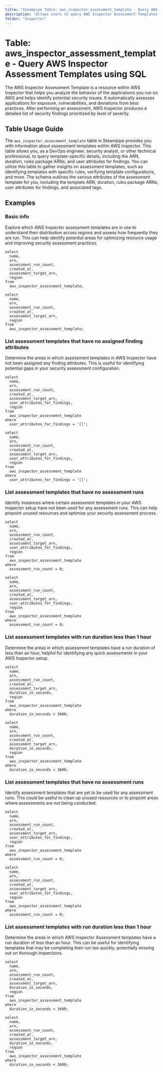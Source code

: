 ```yaml
---
title: "Steampipe Table: aws_inspector_assessment_template - Query AWS Inspector Assessment Templates using SQL"
description: "Allows users to query AWS Inspector Assessment Templates to gain insights into each template's configuration, including ARN, duration, rules package ARNs, and user attributes for findings."
folder: "Inspector"
---
```


# Table: aws_inspector_assessment_template - Query AWS Inspector Assessment Templates using SQL

The AWS Inspector Assessment Template is a resource within AWS Inspector that helps you analyze the behavior of the applications you run on AWS and helps identify potential security issues. It automatically assesses applications for exposure, vulnerabilities, and deviations from best practices. After performing an assessment, AWS Inspector produces a detailed list of security findings prioritized by level of severity.

## Table Usage Guide

The `aws_inspector_assessment_template` table in Steampipe provides you with information about assessment templates within AWS Inspector. This table allows you, as a DevOps engineer, security analyst, or other technical professional, to query template-specific details, including the ARN, duration, rules package ARNs, and user attributes for findings. You can utilize this table to gather insights on assessment templates, such as identifying templates with specific rules, verifying template configurations, and more. The schema outlines the various attributes of the assessment template for you, including the template ARN, duration, rules package ARNs, user attributes for findings, and associated tags.

## Examples

### Basic info
Explore which AWS Inspector assessment templates are in use to understand their distribution across regions and assess how frequently they are run. This can help identify potential areas for optimizing resource usage and improving security assessment practices.

```sql+postgres
select
  name,
  arn,
  assessment_run_count,
  created_at,
  assessment_target_arn,
  region
from
  aws_inspector_assessment_template;
```

```sql+sqlite
select
  name,
  arn,
  assessment_run_count,
  created_at,
  assessment_target_arn,
  region
from
  aws_inspector_assessment_template;
```


### List assessment templates that have no assigned finding attributes
Determine the areas in which assessment templates in AWS Inspector have not been assigned any finding attributes. This is useful for identifying potential gaps in your security assessment configuration.

```sql+postgres
select
  name,
  arn,
  assessment_run_count,
  created_at,
  assessment_target_arn,
  user_attributes_for_findings,
  region
from
  aws_inspector_assessment_template
where
  user_attributes_for_findings = '[]';
```

```sql+sqlite
select
  name,
  arn,
  assessment_run_count,
  created_at,
  assessment_target_arn,
  user_attributes_for_findings,
  region
from
  aws_inspector_assessment_template
where
  user_attributes_for_findings = '[]';
```

### List assessment templates that have no assessment runs
Identify instances where certain assessment templates in your AWS Inspector setup have not been used for any assessment runs. This can help pinpoint unused resources and optimize your security assessment process.

```sql+postgres
select
  name,
  arn,
  assessment_run_count,
  created_at,
  assessment_target_arn,
  user_attributes_for_findings,
  region
from
  aws_inspector_assessment_template
where
  assessment_run_count = 0;
```

```sql+sqlite
select
  name,
  arn,
  assessment_run_count,
  created_at,
  assessment_target_arn,
  user_attributes_for_findings,
  region
from
  aws_inspector_assessment_template
where
  assessment_run_count = 0;
```

### List assessment templates with run duration less than 1 hour
Determine the areas in which assessment templates have a run duration of less than an hour, helpful for identifying any quick assessments in your AWS Inspector setup.

```sql+postgres
select
  name,
  arn,
  assessment_run_count,
  created_at,
  assessment_target_arn,
  duration_in_seconds,
  region
from
  aws_inspector_assessment_template
where
  duration_in_seconds < 3600;
```

```sql+sqlite
select
  name,
  arn,
  assessment_run_count,
  created_at,
  assessment_target_arn,
  duration_in_seconds,
  region
from
  aws_inspector_assessment_template
where
  duration_in_seconds < 3600;
```

### List assessment templates that have no assessment runs
Identify assessment templates that are yet to be used for any assessment runs. This could be useful to clean up unused resources or to pinpoint areas where assessments are not being conducted.

```sql+postgres
select
  name,
  arn,
  assessment_run_count,
  created_at,
  assessment_target_arn,
  user_attributes_for_findings,
  region
from
  aws_inspector_assessment_template
where
  assessment_run_count = 0;
```

```sql+sqlite
select
  name,
  arn,
  assessment_run_count,
  created_at,
  assessment_target_arn,
  user_attributes_for_findings,
  region
from
  aws_inspector_assessment_template
where
  assessment_run_count = 0;
```


### List assessment templates with run duration less than 1 hour
Determine the areas in which AWS Inspector Assessment templates have a run duration of less than an hour. This can be useful for identifying templates that may be completing their run too quickly, potentially missing out on thorough inspections.

```sql+postgres
select
  name,
  arn,
  assessment_run_count,
  created_at,
  assessment_target_arn,
  duration_in_seconds,
  region
from
  aws_inspector_assessment_template
where
  duration_in_seconds < 3600;
```

```sql+sqlite
select
  name,
  arn,
  assessment_run_count,
  created_at,
  assessment_target_arn,
  duration_in_seconds,
  region
from
  aws_inspector_assessment_template
where
  duration_in_seconds < 3600;
```